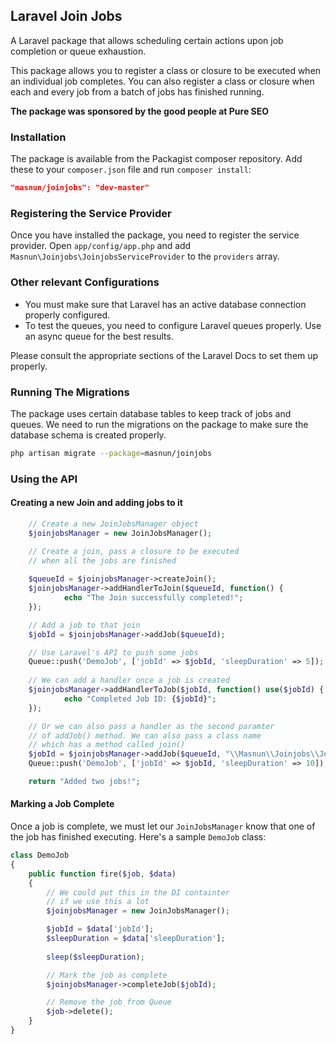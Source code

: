 ## Laravel Join Jobs

A Laravel package that allows scheduling certain actions upon job completion or queue exhaustion. 

This package allows you to register a class or closure to be executed when an individual job completes. You can also register a class or closure when each and every job from a batch of jobs has finished running.  

<b>The package was sponsored by the good people at Pure SEO</b>


### Installation

The package is available from the Packagist composer repository. Add these to your `composer.json` file and run `composer install`:

```json
"masnun/joinjobs": "dev-master"
```

### Registering the Service Provider

Once you have installed the package, you need to register the service provider. Open `app/config/app.php` and add `Masnun\Joinjobs\JoinjobsServiceProvider` to the `providers` array. 

### Other relevant Configurations

* You must make sure that Laravel has an active database connection properly configured. 
* To test the queues, you need to configure Laravel queues properly. Use an async queue for the best results. 

Please consult the appropriate sections of the Laravel Docs to set them up properly. 

### Running The Migrations

The package uses certain database tables to keep track of jobs and queues. We need to run the migrations on the package to make sure the database schema is created properly. 

```bash
php artisan migrate --package=masnun/joinjobs
```

### Using the API

#### Creating a new Join and adding jobs to it

```php
	// Create a new JoinJobsManager object
    $joinjobsManager = new JoinJobsManager();

    // Create a join, pass a closure to be executed
    // when all the jobs are finished
    
    $queueId = $joinjobsManager->createJoin();
    $joinjobsManager->addHandlerToJoin($queueId, function() {
            echo "The Join successfully completed!";
    });

    // Add a job to that join
    $jobId = $joinjobsManager->addJob($queueId);

	// Use Laravel's API to push some jobs
    Queue::push('DemoJob', ['jobId' => $jobId, 'sleepDuration' => 5]);
    
	// We can add a handler once a job is created
    $joinjobsManager->addHandlerToJob($jobId, function() use($jobId) {
            echo "Completed Job ID: {$jobId}";
    });

	// Or we can also pass a handler as the second paramter
	// of addJob() method. We can also pass a class name
	// which has a method called join()
	$jobId = $joinjobsManager->addJob($queueId, "\\Masnun\\Joinjobs\\JoinHandler");
    Queue::push('DemoJob', ['jobId' => $jobId, 'sleepDuration' => 10]);

    return "Added two jobs!";
  ```
  
#### Marking a Job Complete

Once a job is complete, we must let our `JoinJobsManager` know that one of the job has finished executing. Here's a sample `DemoJob` class:

```php
class DemoJob
{
    public function fire($job, $data)
    {
        // We could put this in the DI containter 
        // if we use this a lot
        $joinjobsManager = new JoinJobsManager();

        $jobId = $data['jobId'];
        $sleepDuration = $data['sleepDuration'];
        
        sleep($sleepDuration);

        // Mark the job as complete
        $joinjobsManager->completeJob($jobId);

		// Remove the job from Queue
        $job->delete();
    }
}
```


